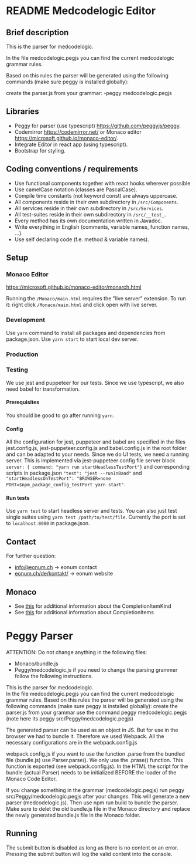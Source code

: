 # README Medcodelogic Editor

## Brief description
This is the parser for medcodelogic.

In the file medcodelogic.pegjs you can find the current medcodelogic grammar rules.

Based on this rules the parser will be generated using the following commands (make sure peggy is installed globally):

create the parser.js from your grammar: -peggy medcodelogic.pegjs <br>


## Libraries
- Peggy for parser (use typescript) https://github.com/peggyjs/peggy.
- Codemirror https://codemirror.net/ or Monaco editor https://microsoft.github.io/monaco-editor/.
- Integrate Editor in react app (using typescript).
- Bootstrap for styling.

## Coding conventions / requirements
- Use functional components together with react hooks wherever possible
- Use camelCase notation (classes are PascalCase).
- Compile time constants (not keyword const) are always uppercase.
- All components reside in their own subdirectory in `/src/Components`.
- All services reside in their own subdirectory in `/src/Services`.
- All test-suites reside in their own subdirectory in `/src/__test_`.
- Every method has its own documentation written in Javadoc.
- Write everything in English (comments, variable names, function names, ...).
- Use self declaring code (f.e. method & variable names). 

## Setup
### Monaco Editor
https://microsoft.github.io/monaco-editor/monarch.html

Running the `/Monaco/main.html` requires the "live server" extension.
To run it: right click `/Monaco/main.html` and click open with live server.

### Development
Use `yarn` command to install all packages and dependencies from package.json.
Use `yarn start` to start local dev server.
### Production

### Testing
We use jest and puppeteer for our tests. Since we use typescript, we also need babel for transformation.
#### Prerequisites
You should be good to go after running `yarn`.
#### Config
All the configuration for jest, puppeteer and babel are specified in the  files jest.config.js, jest-puppeteer.config.js
and babel.config.js in the root folder and can be adapted to your needs. Since we do UI tests, we need a running server.
This is implemented via jest-puppeteer config file server block `server: { command: "yarn run startHeadlessTestPort"}` and
corresponding scripts in package.json
`"test": "jest --runInBand"` and `"startHeadlessOnTestPort": "BROWSER=none PORT=$npm_package_config_testPort yarn start"`.
#### Run tests
Use `yarn test` to start headless server and tests. You can also just test single suites using
`yarn test /path/to/test/file`. Currently the port is set to `localhost:8080` in package.json.

## Contact
For further question: 
- [info@eonum.ch](info@eonum.ch) -> eonum contact
- [eonum.ch/de/kontakt/](https://eonum.ch/de/kontakt/) -> eonum website

## Monaco
- See [this](https://microsoft.github.io/monaco-editor/typedoc/enums/languages.CompletionItemKind.html) for additional information about the CompletionItemKind
- See [this](https://microsoft.github.io/monaco-editor/typedoc/interfaces/languages.CompletionItem.html#documentation) for additional information about CompletionItems

<h1>Peggy Parser</h1>

ATTENTION: Do not change anything in the following files:
- Monaco/bundle.js
- Peggy/medcodelogic.js
if you need to change the parsing grammer follow the following instructions.

This is the parser for medcodelogic.<br>
In the file medcodelogic.pegjs you can find the current medcodelogic grammar rules.
Based on this rules the parser will be generated using the following commands (make sure peggy is installed globally):
create the parser.js from your grammar use the command peggy medcodelogic.pegjs (note here its peggy src/Peggy/medcodelogic.pegjs)

The generated parser can be used as an object in JS. But for use in the browser we had to bundle it. 
Therefore we used Webpack. All the necessary configurations are in the webpack.config.js

webpack.config.js if you want to use the function .parse from the bundled file (bundle.js) use Parser.parse(). We only use the .prase() function.
This function is exported (see webpack.config.js).
In the HTML the script for the bundle (actual Parser) needs to be initialized BEFORE the loader of the Monaco Code Editor.

If you change something in the grammar (medcodelogic.pegjs)  run peggy src/Peggy/medcodelogic.pegjs after your changes.
This will generate a new parser (medcodelogic.js). Then use npm run build to bundle the parser. Make sure to delet the old bundle.js file in the Monaco directory and replace the newly generated bundle.js file in the Monaco folder.

## Running
The submit button is disabled as long as there is no content or an error. Pressing the submit button will log the valid content into the console.
